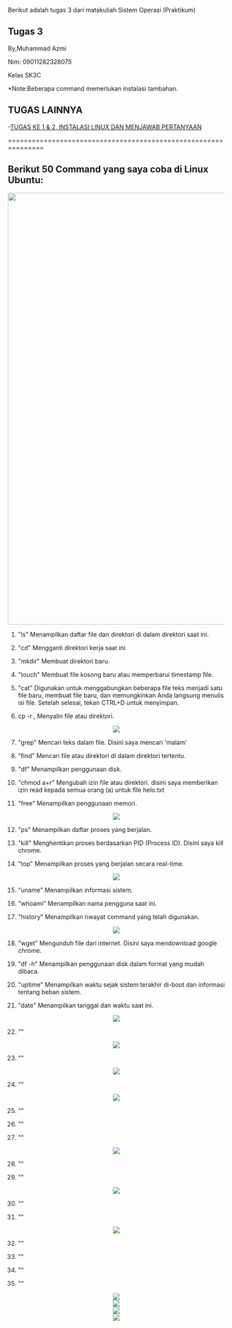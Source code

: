 Berikut adalah tugas 3 dari matakuliah Sistem Operasi (Praktikum)

Tugas 3
-------
By,Muhammad Azmi

Nim: 09011282328075

Kelas SK3C

*Note:Beberapa command memerlukan instalasi tambahan.

TUGAS LAINNYA
-----------
-[TUGAS KE 1 & 2, INSTALASI LINUX DAN MENJAWAB PERTANYAAN](../)

===============================================================

Berikut 50 Command yang saya coba di Linux Ubuntu:
--
<div align=center>
<img src="./Tugas 3 png/GB1.png" width="1000"/>
</div>

1. "ls" Menampilkan daftar file dan direktori di dalam direktori saat ini.

2. "cd" Mengganti direktori kerja saat ini.

3. "mkdir" Membuat direktori baru.

4. "touch" Membuat file kosong baru atau memperbarui timestamp file.

5. "cat" Digunakan untuk menggabungkan beberapa file teks menjadi satu file baru, membuat file baru, dan memungkinkan Anda langsung menulis isi file. Setelah selesai, tekan CTRL+D untuk menyimpan.
   
6. cp -r , Menyalin file atau direktori.

<div align=center>
<img src="./Tugas 3 png/GB2.png"/>
</div>

7. "grep" Mencari teks dalam file. Disini saya mencari 'malam'

8. "find" Mencari file atau direktori di dalam direktori tertentu.

9. "df" Menampilkan penggunaan disk.

10. "chmod a+r" Mengubah izin file atau direktori. disini saya memberikan izin read kepada semua orang (a) untuk file helo.txt

11. "free" Menampilkan penggunaan memori.

<div align=center>
<img src="./Tugas 3 png/GB3.png"/>
</div>

12. "ps" Menampilkan daftar proses yang berjalan.

13. "kill" Menghentikan proses berdasarkan PID (Process ID). Disini saya kill chrome.

14. "top" Menampilkan proses yang berjalan secara real-time.

<div align=center>
<img src="./Tugas 3 png/GB4.png"/>
</div>

15. "uname" Menampilkan informasi sistem.

16. "whoami" Menampilkan nama pengguna saat ini.

17. "history" Menampilkan riwayat command yang telah digunakan.

<div align=center>
<img src="./Tugas 3 png/GB5.png"/>
</div>

18. "wget" Mengunduh file dari internet. Disini saya mendownload google chrome.

19. "df -h" Menampilkan penggunaan disk dalam format yang mudah dibaca.

20. "uptime" Menampilkan waktu sejak sistem terakhir di-boot dan informasi tentang beban sistem.

21. "date" Menampilkan tanggal dan waktu saat ini.
 
<div align=center>
<img src="./Tugas 3 png/GB6.png"/>
</div>

22. "" 

<div align=center>
<img src="./Tugas 3 png/GB7.png"/>
</div>

23. "" 

<div align=center>
<img src="./Tugas 3 png/GB8.png"/>
</div>

24. "" 

<div align=center>
<img src="./Tugas 3 png/GB9.png"/>
</div>

25. "" 

26. "" 

27. "" 

<div align=center>
<img src="./Tugas 3 png/GB10.png"/>
</div>

28. "" 

29. "" 

<div align=center>
<img src="./Tugas 3 png/GB11.png"/>
</div>

30. "" 

31. "" 

<div align=center>
<img src="./Tugas 3 png/GB12.png"/>
</div>

32. "" 

33. "" 

34. ""

35. "" 

<div align=center>
<img src="./Tugas 3 png/BG13.png"/>
</div>

<div align=center>
<img src="./Tugas 3 png/GB14.png"/>
</div>

<div align=center>
<img src="./Tugas 3 png/GB15.png"/>
</div>

<div align=center>
<img src="./Tugas 3 png/GB16.png"/>
</div>
